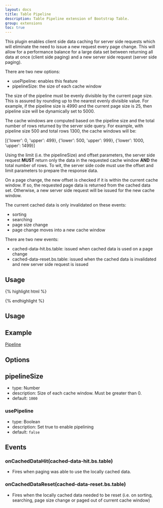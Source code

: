 ```yaml
---
layout: docs
title: Table Pipeline
description: Table Pipeline extension of Bootstrap Table.
group: extensions
toc: true
---
```


This plugin enables client side data caching for server side requests which will
eliminate the need to issue a new request every page change. This will allow
for a performance balance for a large data set between returning all data at once
(client side paging) and a new server side request (server side paging).

There are two new options:
- usePipeline: enables this feature
- pipelineSize: the size of each cache window

The size of the pipeline must be evenly divisible by the current page size. This is
assured by rounding up to the nearest evenly divisible value. For example, if
the pipeline size is 4990 and the current page size is 25, then pipeline size will
be dynamically set to 5000.

The cache windows are computed based on the pipeline size and the total number of rows
returned by the server side query. For example, with pipeline size 500 and total rows
1300, the cache windows will be:

[{'lower': 0, 'upper': 499}, {'lower': 500, 'upper': 999}, {'lower': 1000, 'upper': 1499}]

Using the limit (i.e. the pipelineSize) and offset parameters, the server side request
**MUST** return only the data in the requested cache window **AND** the total number of rows.
To wit, the server side code must use the offset and limit parameters to prepare the response
data.

On a page change, the new offset is checked if it is within the current cache window. If so,
the requested page data is returned from the cached data set. Otherwise, a new server side
request will be issued for the new cache window.

The current cached data is only invalidated on these events:

 - sorting
 - searching
 - page size change
 - page change moves into a new cache window

There are two new events:
- cached-data-hit.bs.table: issued when cached data is used on a page change
- cached-data-reset.bs.table: issued when the cached data is invalidated and new server side request is issued

## Usage

{% highlight html %}
<script src="extensions/pipeline/bootstrap-table-pipeline.js"></script>
{% endhighlight %}

## Usage

## Example

[Pipeline](https://examples.bootstrap-table.com/#extensions/pipeline.html)

## Options

## pipelineSize

* type: Number
* description: Size of each cache window. Must be greater than 0.
* default: `1000`

### usePipeline

* type: Boolean
* description: Set true to enable pipelining
* default: `false`

## Events

### onCachedDataHit(cached-data-hit.bs.table)

* Fires when paging was able to use the locally cached data.

### onCachedDataReset(cached-data-reset.bs.table)

* Fires when the locally cached data needed to be reset (i.e. on sorting, searching, page size change or paged out of current cache window)

